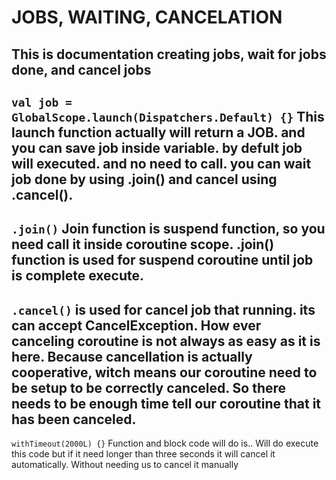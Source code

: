 # JOBS, WAITING, CANCELATION


This is documentation creating jobs, wait for jobs done, and cancel jobs
-
`val job = GlobalScope.launch(Dispatchers.Default) {}`
This launch function actually will return a JOB. and you can save job inside variable.
by defult job will executed. and no need to call. you can wait job done by using .join() and cancel using .cancel().
-
`.join()`
Join function is suspend function, so you need call it inside coroutine scope.
.join() function is used for suspend coroutine until job is complete execute.
-
`.cancel()` 
is used for cancel job that running. its can accept CancelException.
How ever canceling coroutine is not always as easy as it is here.
Because cancellation is actually cooperative, witch means our coroutine need to be setup to be correctly canceled. 
So there needs to be enough time tell our coroutine that it has been canceled.
-
`withTimeout(2000L) {}`
Function and block code will do is..
Will do execute this code but if it need longer than three seconds it will cancel it automatically.
Without needing us to cancel it manually